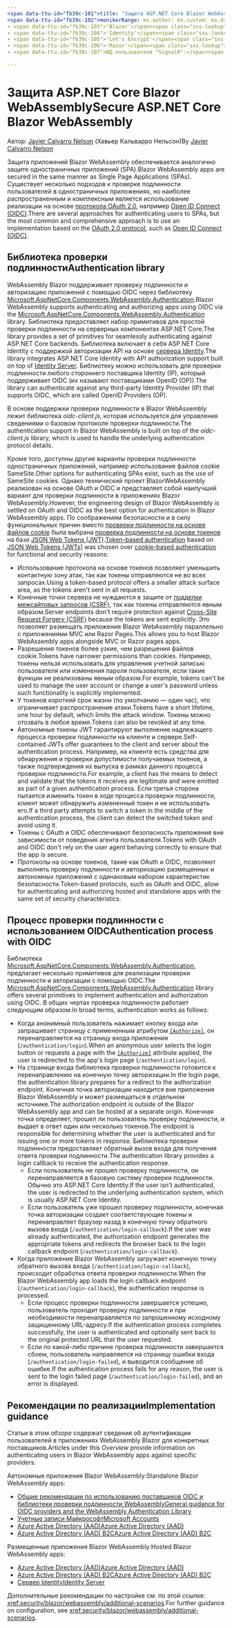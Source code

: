 ```yaml
---
<span data-ttu-id="fb39c-101">title: "Защита ASP.NET Core Blazor WebAssembly" автор: описание: "Узнайте о защите приложений Blazor WebAssemlby как одностраничных приложений (SPA)".</span><span class="sxs-lookup"><span data-stu-id="fb39c-101">title: 'Secure ASP.NET Core Blazor WebAssembly' author: description: 'Learn how to secure Blazor WebAssemlby apps as Single Page Applications (SPAs).'</span></span>
<span data-ttu-id="fb39c-102">monikerRange: ms.author: ms.custom: ms.date: no-loc:</span><span class="sxs-lookup"><span data-stu-id="fb39c-102">monikerRange: ms.author: ms.custom: ms.date: no-loc:</span></span>
- <span data-ttu-id="fb39c-103">'Blazor'</span><span class="sxs-lookup"><span data-stu-id="fb39c-103">'Blazor'</span></span>
- <span data-ttu-id="fb39c-104">'Identity'</span><span class="sxs-lookup"><span data-stu-id="fb39c-104">'Identity'</span></span>
- <span data-ttu-id="fb39c-105">'Let's Encrypt'</span><span class="sxs-lookup"><span data-stu-id="fb39c-105">'Let's Encrypt'</span></span>
- <span data-ttu-id="fb39c-106">'Razor'</span><span class="sxs-lookup"><span data-stu-id="fb39c-106">'Razor'</span></span>
- <span data-ttu-id="fb39c-107">ИД пользователя "SignalR":</span><span class="sxs-lookup"><span data-stu-id="fb39c-107">'SignalR' uid:</span></span> 

---
```

# <a name="secure-aspnet-core-blazor-webassembly"></a><span data-ttu-id="fb39c-108">Защита ASP.NET Core Blazor WebAssembly</span><span class="sxs-lookup"><span data-stu-id="fb39c-108">Secure ASP.NET Core Blazor WebAssembly</span></span>

<span data-ttu-id="fb39c-109">Автор: [Javier Calvarro Nelson](https://github.com/javiercn) (Хавьер Кальварро Нельсон)</span><span class="sxs-lookup"><span data-stu-id="fb39c-109">By [Javier Calvarro Nelson](https://github.com/javiercn)</span></span>

<span data-ttu-id="fb39c-110">Защита приложений Blazor WebAssembly обеспечивается аналогично защите одностраничных приложений (SPA).</span><span class="sxs-lookup"><span data-stu-id="fb39c-110">Blazor WebAssembly apps are secured in the same manner as Single Page Applications (SPAs).</span></span> <span data-ttu-id="fb39c-111">Существует несколько подходов к проверке подлинности пользователей в одностраничных приложениях, но наиболее распространенным и комплексным является использование реализации на основе [протокола OAuth 2.0](https://oauth.net/), например [Open ID Connect (OIDC)](https://openid.net/connect/).</span><span class="sxs-lookup"><span data-stu-id="fb39c-111">There are several approaches for authenticating users to SPAs, but the most common and comprehensive approach is to use an implementation based on the [OAuth 2.0 protocol](https://oauth.net/), such as [Open ID Connect (OIDC)](https://openid.net/connect/).</span></span>

## <a name="authentication-library"></a><span data-ttu-id="fb39c-112">Библиотека проверки подлинности</span><span class="sxs-lookup"><span data-stu-id="fb39c-112">Authentication library</span></span>

<span data-ttu-id="fb39c-113">WebAssembly Blazor поддерживает проверку подлинности и авторизацию приложений с помощью OIDC через библиотеку [Microsoft.AspNetCore.Components.WebAssembly.Authentication](https://www.nuget.org/packages/Microsoft.AspNetCore.Components.WebAssembly.Authentication/).</span><span class="sxs-lookup"><span data-stu-id="fb39c-113">Blazor WebAssembly supports authenticating and authorizing apps using OIDC via the [Microsoft.AspNetCore.Components.WebAssembly.Authentication](https://www.nuget.org/packages/Microsoft.AspNetCore.Components.WebAssembly.Authentication/) library.</span></span> <span data-ttu-id="fb39c-114">Библиотека предоставляет набор примитивов для простой проверки подлинности на серверных компонентах ASP.NET Core.</span><span class="sxs-lookup"><span data-stu-id="fb39c-114">The library provides a set of primitives for seamlessly authenticating against ASP.NET Core backends.</span></span> <span data-ttu-id="fb39c-115">Библиотека включает в себя ASP.NET Core Identity с поддержкой авторизации API на основе [сервера Identity](https://identityserver.io/).</span><span class="sxs-lookup"><span data-stu-id="fb39c-115">The library integrates ASP.NET Core Identity with API authorization support built on top of [Identity Server](https://identityserver.io/).</span></span> <span data-ttu-id="fb39c-116">Библиотеку можно использовать для проверки подлинности любого стороннего поставщика Identity (IP), который поддерживает OIDC (их называют поставщиками OpenID (OP)).</span><span class="sxs-lookup"><span data-stu-id="fb39c-116">The library can authenticate against any third-party Identity Provider (IP) that supports OIDC, which are called OpenID Providers (OP).</span></span>

<span data-ttu-id="fb39c-117">В основе поддержки проверки подлинности в Blazor WebAssembly лежит библиотека *oidc-client.js*, которая используется для управления сведениями о базовом протоколе проверки подлинности.</span><span class="sxs-lookup"><span data-stu-id="fb39c-117">The authentication support in Blazor WebAssembly is built on top of the *oidc-client.js* library, which is used to handle the underlying authentication protocol details.</span></span>

<span data-ttu-id="fb39c-118">Кроме того, доступны другие варианты проверки подлинности одностраничных приложений, например использование файлов cookie SameSite.</span><span class="sxs-lookup"><span data-stu-id="fb39c-118">Other options for authenticating SPAs exist, such as the use of SameSite cookies.</span></span> <span data-ttu-id="fb39c-119">Однако технический проект BlazorWebAssembly реализован на основе OAuth и OIDC и представляет собой наилучший вариант для проверки подлинности в приложениях Blazor WebAssembly.</span><span class="sxs-lookup"><span data-stu-id="fb39c-119">However, the engineering design of Blazor WebAssembly is settled on OAuth and OIDC as the best option for authentication in Blazor WebAssembly apps.</span></span> <span data-ttu-id="fb39c-120">По соображениям безопасности и в силу функциональных причин вместо [проверки подлинности на основе файлов cookie](xref:security/anti-request-forgery#cookie-based-authentication) была выбрана [проверка подлинности на основе токенов](xref:security/anti-request-forgery#token-based-authentication) на базе [JSON Web Tokens (JWT)](https://self-issued.info/docs/draft-ietf-oauth-json-web-token.html).</span><span class="sxs-lookup"><span data-stu-id="fb39c-120">[Token-based authentication](xref:security/anti-request-forgery#token-based-authentication) based on [JSON Web Tokens (JWTs)](https://self-issued.info/docs/draft-ietf-oauth-json-web-token.html) was chosen over [cookie-based authentication](xref:security/anti-request-forgery#cookie-based-authentication) for functional and security reasons:</span></span>

* <span data-ttu-id="fb39c-121">Использование протокола на основе токенов позволяет уменьшить контактную зону атак, так как токены отправляются не во всех запросах.</span><span class="sxs-lookup"><span data-stu-id="fb39c-121">Using a token-based protocol offers a smaller attack surface area, as the tokens aren't sent in all requests.</span></span>
* <span data-ttu-id="fb39c-122">Конечные точки сервера не нуждаются в защите от [подделки межсайтовых запросов (CSRF)](xref:security/anti-request-forgery), так как токены отправляются явным образом.</span><span class="sxs-lookup"><span data-stu-id="fb39c-122">Server endpoints don't require protection against [Cross-Site Request Forgery (CSRF)](xref:security/anti-request-forgery) because the tokens are sent explicitly.</span></span> <span data-ttu-id="fb39c-123">Это позволяет размещать приложения Blazor WebAssembly параллельно с приложениями MVC или Razor Pages.</span><span class="sxs-lookup"><span data-stu-id="fb39c-123">This allows you to host Blazor WebAssembly apps alongside MVC or Razor pages apps.</span></span>
* <span data-ttu-id="fb39c-124">Разрешения токенов более узкие, чем разрешения файлов cookie.</span><span class="sxs-lookup"><span data-stu-id="fb39c-124">Tokens have narrower permissions than cookies.</span></span> <span data-ttu-id="fb39c-125">Например, токены нельзя использовать для управления учетной записью пользователя или изменения пароля пользователя, если такие функции не реализованы явным образом.</span><span class="sxs-lookup"><span data-stu-id="fb39c-125">For example, tokens can't be used to manage the user account or change a user's password unless such functionality is explicitly implemented.</span></span>
* <span data-ttu-id="fb39c-126">У токенов короткий срок жизни (по умолчанию — один час), что ограничивает распространение атаки.</span><span class="sxs-lookup"><span data-stu-id="fb39c-126">Tokens have a short lifetime, one hour by default, which limits the attack window.</span></span> <span data-ttu-id="fb39c-127">Токены можно отозвать в любое время.</span><span class="sxs-lookup"><span data-stu-id="fb39c-127">Tokens can also be revoked at any time.</span></span>
* <span data-ttu-id="fb39c-128">Автономные токены JWT гарантируют выполнение надлежащего процесса проверки подлинности на клиенте и сервере.</span><span class="sxs-lookup"><span data-stu-id="fb39c-128">Self-contained JWTs offer guarantees to the client and server about the authentication process.</span></span> <span data-ttu-id="fb39c-129">Например, на клиенте есть средства для обнаружения и проверки допустимости получаемых токенов, а также подтверждения их выпуска в рамках данного процесса проверки подлинности.</span><span class="sxs-lookup"><span data-stu-id="fb39c-129">For example, a client has the means to detect and validate that the tokens it receives are legitimate and were emitted as part of a given authentication process.</span></span> <span data-ttu-id="fb39c-130">Если третья сторона пытается изменить токен в ходе процесса проверки подлинности, клиент может обнаружить измененный токен и не использовать его.</span><span class="sxs-lookup"><span data-stu-id="fb39c-130">If a third party attempts to switch a token in the middle of the authentication process, the client can detect the switched token and avoid using it.</span></span>
* <span data-ttu-id="fb39c-131">Токены с OAuth и OIDC обеспечивают безопасность приложения вне зависимости от поведения агента пользователя.</span><span class="sxs-lookup"><span data-stu-id="fb39c-131">Tokens with OAuth and OIDC don't rely on the user agent behaving correctly to ensure that the app is secure.</span></span>
* <span data-ttu-id="fb39c-132">Протоколы на основе токенов, такие как OAuth и OIDC, позволяют выполнять проверку подлинности и авторизацию размещенных и автономных приложений с одинаковым набором характеристик безопасности.</span><span class="sxs-lookup"><span data-stu-id="fb39c-132">Token-based protocols, such as OAuth and OIDC, allow for authenticating and authorizing hosted and standalone apps with the same set of security characteristics.</span></span>

## <a name="authentication-process-with-oidc"></a><span data-ttu-id="fb39c-133">Процесс проверки подлинности с использованием OIDC</span><span class="sxs-lookup"><span data-stu-id="fb39c-133">Authentication process with OIDC</span></span>

<span data-ttu-id="fb39c-134">Библиотека [Microsoft.AspNetCore.Components.WebAssembly.Authentication](https://www.nuget.org/packages/Microsoft.AspNetCore.Components.WebAssembly.Authentication/), предлагает несколько примитивов для реализации проверки подлинности и авторизации с помощью OIDC.</span><span class="sxs-lookup"><span data-stu-id="fb39c-134">The [Microsoft.AspNetCore.Components.WebAssembly.Authentication](https://www.nuget.org/packages/Microsoft.AspNetCore.Components.WebAssembly.Authentication/) library offers several primitives to implement authentication and authorization using OIDC.</span></span> <span data-ttu-id="fb39c-135">В общих чертах проверка подлинности работает следующим образом.</span><span class="sxs-lookup"><span data-stu-id="fb39c-135">In broad terms, authentication works as follows:</span></span>

* <span data-ttu-id="fb39c-136">Когда анонимный пользователь нажимает кнопку входа или запрашивает страницу с примененным атрибутом [`[Authorize]`](xref:Microsoft.AspNetCore.Authorization.AuthorizeAttribute), он перенаправляется на страницу входа приложения (`/authentication/login`).</span><span class="sxs-lookup"><span data-stu-id="fb39c-136">When an anonymous user selects the login button or requests a page with the [`[Authorize]`](xref:Microsoft.AspNetCore.Authorization.AuthorizeAttribute) attribute applied, the user is redirected to the app's login page (`/authentication/login`).</span></span>
* <span data-ttu-id="fb39c-137">На странице входа библиотека проверки подлинности готовится к перенаправлению на конечную точку авторизации.</span><span class="sxs-lookup"><span data-stu-id="fb39c-137">In the login page, the authentication library prepares for a redirect to the authorization endpoint.</span></span> <span data-ttu-id="fb39c-138">Конечная точка авторизации находится вне приложения Blazor WebAssembly и может размещаться в отдельном источнике.</span><span class="sxs-lookup"><span data-stu-id="fb39c-138">The authorization endpoint is outside of the Blazor WebAssembly app and can be hosted at a separate origin.</span></span> <span data-ttu-id="fb39c-139">Конечная точка определяет, прошел ли пользователь проверку подлинности, и выдает в ответ один или несколько токенов.</span><span class="sxs-lookup"><span data-stu-id="fb39c-139">The endpoint is responsible for determining whether the user is authenticated and for issuing one or more tokens in response.</span></span> <span data-ttu-id="fb39c-140">Библиотека проверки подлинности предоставляет обратный вызов входа для получения ответа проверки подлинности.</span><span class="sxs-lookup"><span data-stu-id="fb39c-140">The authentication library provides a login callback to receive the authentication response.</span></span>
  * <span data-ttu-id="fb39c-141">Если пользователь не прошел проверку подлинности, он перенаправляется в базовую систему проверки подлинности. Обычно это ASP.NET Core Identity.</span><span class="sxs-lookup"><span data-stu-id="fb39c-141">If the user isn't authenticated, the user is redirected to the underlying authentication system, which is usually ASP.NET Core Identity.</span></span>
  * <span data-ttu-id="fb39c-142">Если пользователь уже прошел проверку подлинности, конечная точка авторизации создает соответствующие токены и перенаправляет браузер назад в конечную точку обратного вызова входа (`/authentication/login-callback`).</span><span class="sxs-lookup"><span data-stu-id="fb39c-142">If the user was already authenticated, the authorization endpoint generates the appropriate tokens and redirects the browser back to the login callback endpoint (`/authentication/login-callback`).</span></span>
* <span data-ttu-id="fb39c-143">Когда приложение Blazor WebAssembly загружает конечную точку обратного вызова входа (`/authentication/login-callback`), происходит обработка ответа проверки подлинности.</span><span class="sxs-lookup"><span data-stu-id="fb39c-143">When the Blazor WebAssembly app loads the login callback endpoint (`/authentication/login-callback`), the authentication response is processed.</span></span>
  * <span data-ttu-id="fb39c-144">Если процесс проверки подлинности завершается успешно, пользователь проходит проверку подлинности и при необходимости перенаправляется по запрошенному исходному защищенному URL-адресу.</span><span class="sxs-lookup"><span data-stu-id="fb39c-144">If the authentication process completes successfully, the user is authenticated and optionally sent back to the original protected URL that the user requested.</span></span>
  * <span data-ttu-id="fb39c-145">Если по какой-либо причине проверка подлинности завершается сбоем, пользователь направляется на страницу ошибки входа (`/authentication/login-failed`), и выводится сообщение об ошибке.</span><span class="sxs-lookup"><span data-stu-id="fb39c-145">If the authentication process fails for any reason, the user is sent to the login failed page (`/authentication/login-failed`), and an error is displayed.</span></span>
  
## <a name="implementation-guidance"></a><span data-ttu-id="fb39c-146">Рекомендации по реализации</span><span class="sxs-lookup"><span data-stu-id="fb39c-146">Implementation guidance</span></span>

<span data-ttu-id="fb39c-147">Статьи в этом *обзоре* содержат сведения об аутентификации пользователей в приложениях WebAssembly Blazor для конкретных поставщиков.</span><span class="sxs-lookup"><span data-stu-id="fb39c-147">Articles under this *Overview* provide information on authenticating users in Blazor WebAssembly apps against specific providers.</span></span>

<span data-ttu-id="fb39c-148">Автономные приложения Blazor WebAssembly:</span><span class="sxs-lookup"><span data-stu-id="fb39c-148">Standalone Blazor WebAssembly apps:</span></span>

* [<span data-ttu-id="fb39c-149">Общие рекомендации по использованию поставщиков OIDC и библиотеки проверки подлинности WebAssembly</span><span class="sxs-lookup"><span data-stu-id="fb39c-149">General guidance for OIDC providers and the WebAssembly Authentication Library</span></span>](xref:security/blazor/webassembly/standalone-with-authentication-library)
* [<span data-ttu-id="fb39c-150">Учетные записи Майкрософт</span><span class="sxs-lookup"><span data-stu-id="fb39c-150">Microsoft Accounts</span></span>](xref:security/blazor/webassembly/standalone-with-microsoft-accounts)
* [<span data-ttu-id="fb39c-151">Azure Active Directory (AAD)</span><span class="sxs-lookup"><span data-stu-id="fb39c-151">Azure Active Directory (AAD)</span></span>](xref:security/blazor/webassembly/standalone-with-azure-active-directory)
* [<span data-ttu-id="fb39c-152">Azure Active Directory (AAD) B2C</span><span class="sxs-lookup"><span data-stu-id="fb39c-152">Azure Active Directory (AAD) B2C</span></span>](xref:security/blazor/webassembly/standalone-with-azure-active-directory-b2c)

<span data-ttu-id="fb39c-153">Размещенные приложения Blazor WebAssembly:</span><span class="sxs-lookup"><span data-stu-id="fb39c-153">Hosted Blazor WebAssembly apps:</span></span>

* [<span data-ttu-id="fb39c-154">Azure Active Directory (AAD)</span><span class="sxs-lookup"><span data-stu-id="fb39c-154">Azure Active Directory (AAD)</span></span>](xref:security/blazor/webassembly/hosted-with-azure-active-directory)
* [<span data-ttu-id="fb39c-155">Azure Active Directory (AAD) B2C</span><span class="sxs-lookup"><span data-stu-id="fb39c-155">Azure Active Directory (AAD) B2C</span></span>](xref:security/blazor/webassembly/hosted-with-azure-active-directory-b2c)
* <span data-ttu-id="fb39c-156">[Сервер Identity](xref:security/blazor/webassembly/hosted-with-identity-server)</span><span class="sxs-lookup"><span data-stu-id="fb39c-156">[Identity Server](xref:security/blazor/webassembly/hosted-with-identity-server)</span></span>

<span data-ttu-id="fb39c-157">Дополнительные рекомендации по настройке см. по этой ссылке: <xref:security/blazor/webassembly/additional-scenarios>.</span><span class="sxs-lookup"><span data-stu-id="fb39c-157">For further guidance on configuration, see <xref:security/blazor/webassembly/additional-scenarios>.</span></span>
